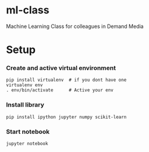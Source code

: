 # ml-class
Machine Learning Class for colleagues in Demand Media

# Setup
### Create and active virtual environment
```
pip install virtualenv  # if you dont have one
virtualenv env
. env/bin/activate      # Active your env
```
### Install library
```
pip install ipython jupyter numpy scikit-learn
```
### Start notebook
```jupyter notebook```
